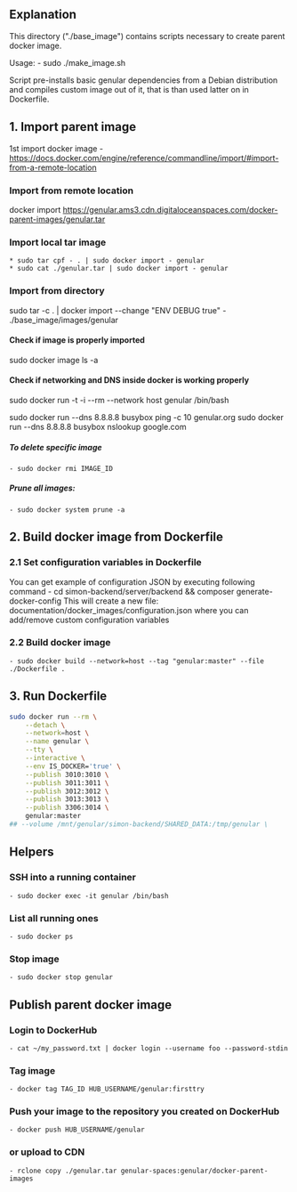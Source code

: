 ## Explanation

This directory ("./base_image") contains scripts necessary to create parent docker image.

Usage:
	- sudo ./make_image.sh

Script pre-installs basic genular dependencies from a Debian distribution and compiles custom image out of it,
that is than used latter on in Dockerfile.


## 1. Import parent image
1st import docker image - https://docs.docker.com/engine/reference/commandline/import/#import-from-a-remote-location

### Import from remote location
docker import https://genular.ams3.cdn.digitaloceanspaces.com/docker-parent-images/genular.tar

### Import local tar image
	* sudo tar cpf - . | sudo docker import - genular
	* sudo cat ./genular.tar | sudo docker import - genular

### Import from directory
sudo tar -c . | docker import --change "ENV DEBUG true" - ./base_image/images/genular

#### Check if image is properly imported
sudo docker image ls -a

#### Check if networking and DNS inside docker is working properly
sudo docker run -t -i --rm --network host genular /bin/bash

sudo docker run --dns 8.8.8.8 busybox ping -c 10 genular.org
sudo docker run --dns 8.8.8.8 busybox nslookup google.com

##### To delete specific image
	- sudo docker rmi IMAGE_ID
##### Prune all images:
	- sudo docker system prune -a

## 2. Build docker image from Dockerfile

### 2.1 Set configuration variables in Dockerfile 
You can get example of configuration JSON by executing following command
	- cd simon-backend/server/backend && composer generate-docker-config
This will create a new file: documentation/docker_images/configuration.json where you can add/remove custom configuration variables

### 2.2 Build docker image
	- sudo docker build --network=host --tag "genular:master" --file ./Dockerfile .

## 3. Run Dockerfile
```bash
sudo docker run --rm \
	--detach \
	--network=host \
	--name genular \
	--tty \
	--interactive \
	--env IS_DOCKER='true' \
	--publish 3010:3010 \
	--publish 3011:3011 \
	--publish 3012:3012 \
	--publish 3013:3013 \
	--publish 3306:3014 \
	genular:master
## --volume /mnt/genular/simon-backend/SHARED_DATA:/tmp/genular \
```

## Helpers

### SSH into a running container
	- sudo docker exec -it genular /bin/bash
### List all running ones
	- sudo docker ps
### Stop image
	- sudo docker stop genular


## Publish parent docker image

### Login to DockerHub
	- cat ~/my_password.txt | docker login --username foo --password-stdin
### Tag image
	- docker tag TAG_ID HUB_USERNAME/genular:firsttry
### Push your image to the repository you created on DockerHub
	- docker push HUB_USERNAME/genular
### or upload to CDN
	- rclone copy ./genular.tar genular-spaces:genular/docker-parent-images